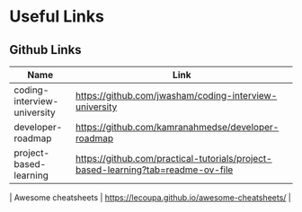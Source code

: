 # Useful Links


## Github Links
| Name | Link |
| --- | --- |
| coding-interview-university | https://github.com/jwasham/coding-interview-university |
| developer-roadmap | https://github.com/kamranahmedse/developer-roadmap |
| project-based-learning | https://github.com/practical-tutorials/project-based-learning?tab=readme-ov-file |

| Awesome cheatsheets | https://lecoupa.github.io/awesome-cheatsheets/ |
